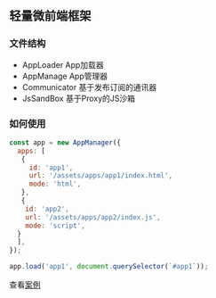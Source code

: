 ## 轻量微前端框架

### 文件结构

- AppLoader App加载器
- AppManage App管理器
- Communicator 基于发布订阅的通讯器
- JsSandBox 基于Proxy的JS沙箱

### 如何使用

```javascript
const app = new AppManager({ 
  apps: [
   {
     id: 'app1',
     url: '/assets/apps/app1/index.html',
     mode: 'html',
   },
   {
    id: 'app2',
    url: '/assets/apps/app2/index.js',
    mode: 'script',
  } 
  ],
});

app.load('app1', document.querySelector(`#app1`));
```

查看[案例](https://github.com/wljing/perfom)
